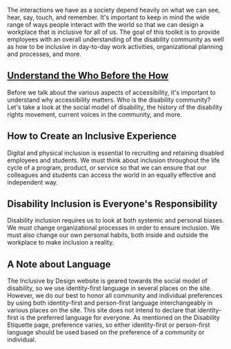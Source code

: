 The interactions we have as a society depend heavily on what we can see, hear, say, touch, and remember. It's important to keep in mind the wide range of ways people interact with the world so that we can design a workplace that is inclusive for all of us. The goal of this toolkit is to provide employees with an overall understanding of the disability community as well as how to be inclusive in day-to-day work activities, organizational planning and processes, and more.

## [Understand the Who Before the How](https://kristinaengland.github.io/inclusive-by-design/who)

Before we talk about the various aspects of accessibility, it's important to understand why accessibility matters. Who is the disability community? Let's take a look at the social model of disability, the history of the disability rights movement, current voices in the community, and more.

## How to Create an Inclusive Experience

Digital and physical inclusion is essential to recruiting and retaining disabled employees and students. We must think about inclusion throughout the life cycle of a program, product, or service so that we can ensure that our colleagues and students can access the world in an equally effective and independent way.

## Disability Inclusion is Everyone's Responsibility 

Disability inclusion requires us to look at both systemic and personal biases. We must change organizational processes in order to ensure inclusion. We must also change our own personal habits, both inside and outside the workplace to make inclusion a reality.

## A Note about Language

The Inclusive by Design website is geared towards the social model of disability, so we use identity-first language in several places on the site. However, we do our best to honor all community and individual preferences by using both identity-first and person-first language interchangeably in various places on the site. This site does not intend to declare that identity-first is the preferred language for everyone. As mentioned on the Disability Etiquette page, preference varies, so either identity-first or person-first language should be used based on the preference of a community or individual.
